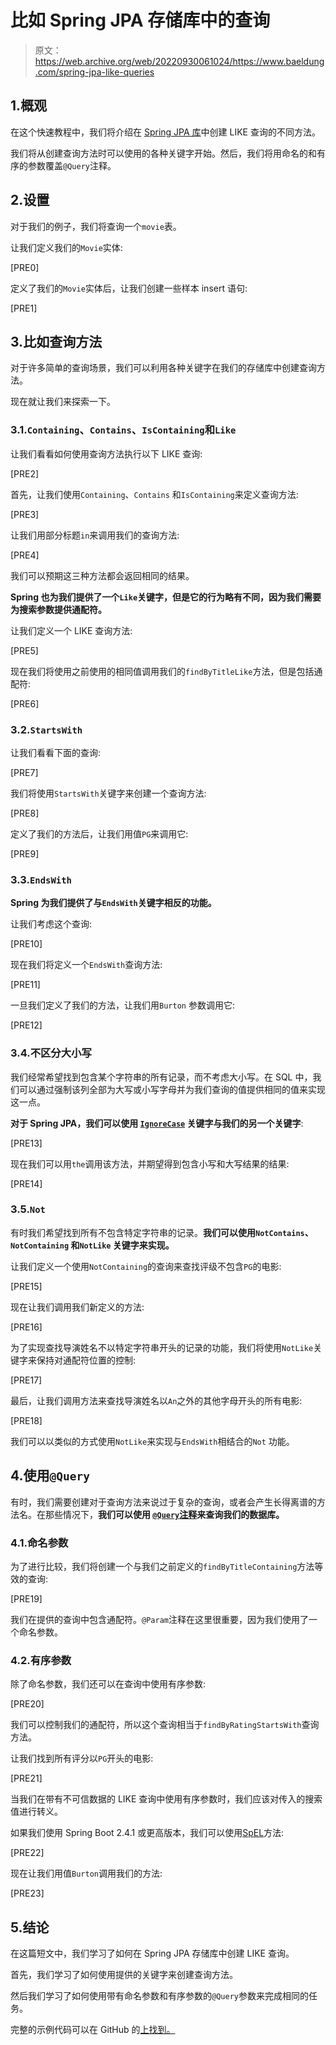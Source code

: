 # 比如 Spring JPA 存储库中的查询

> 原文：<https://web.archive.org/web/20220930061024/https://www.baeldung.com/spring-jpa-like-queries>

## 1.概观

在这个快速教程中，我们将介绍在 [Spring JPA 库](/web/20220707143830/https://www.baeldung.com/the-persistence-layer-with-spring-data-jpa)中创建 LIKE 查询的不同方法。

我们将从创建查询方法时可以使用的各种关键字开始。然后，我们将用命名的和有序的参数覆盖`@Query`注释。

## 2.设置

对于我们的例子，我们将查询一个`movie`表。

让我们定义我们的`Movie`实体:

[PRE0]

定义了我们的`Movie`实体后，让我们创建一些样本 insert 语句:

[PRE1]

## 3.比如查询方法

对于许多简单的查询场景，我们可以利用各种关键字在我们的存储库中创建查询方法。

现在就让我们来探索一下。

### 3.1.`Containing`、`Contains`、`IsContaining`和`Like`

让我们看看如何使用查询方法执行以下 LIKE 查询:

[PRE2]

首先，让我们使用`Containing`、`Contains` 和`IsContaining`来定义查询方法:

[PRE3]

让我们用部分标题`in`来调用我们的查询方法:

[PRE4]

我们可以预期这三种方法都会返回相同的结果。

**Spring 也为我们提供了一个`Like`关键字，但是它的行为略有不同，因为我们需要为搜索参数提供通配符。**

让我们定义一个 LIKE 查询方法:

[PRE5]

现在我们将使用之前使用的相同值调用我们的`findByTitleLike`方法，但是包括通配符:

[PRE6]

### 3.2.`StartsWith`

让我们看看下面的查询:

[PRE7]

我们将使用`StartsWith`关键字来创建一个查询方法:

[PRE8]

定义了我们的方法后，让我们用值`PG`来调用它:

[PRE9]

### 3.3.`EndsWith`

**Spring 为我们提供了与`EndsWith`关键字相反的功能。**

让我们考虑这个查询:

[PRE10]

现在我们将定义一个`EndsWith`查询方法:

[PRE11]

一旦我们定义了我们的方法，让我们用`Burton` 参数调用它:

[PRE12]

### 3.4.不区分大小写

我们经常希望找到包含某个字符串的所有记录，而不考虑大小写。在 SQL 中，我们可以通过强制该列全部为大写或小写字母并为我们查询的值提供相同的值来实现这一点。

**对于 Spring JPA，我们可以使用 [`IgnoreCase`](/web/20220707143830/https://www.baeldung.com/spring-data-case-insensitive-queries) 关键字与我们的另一个关键字**:

[PRE13]

现在我们可以用`the`调用该方法，并期望得到包含小写和大写结果的结果:

[PRE14]

### 3.5.`Not`

有时我们希望找到所有不包含特定字符串的记录。**我们可以使用`NotContains`、`NotContaining` 和`NotLike` 关键字来实现。**

让我们定义一个使用`NotContaining`的查询来查找评级不包含`PG`的电影:

[PRE15]

现在让我们调用我们新定义的方法:

[PRE16]

为了实现查找导演姓名不以特定字符串开头的记录的功能，我们将使用`NotLike`关键字来保持对通配符位置的控制:

[PRE17]

最后，让我们调用方法来查找导演姓名以`An`之外的其他字母开头的所有电影:

[PRE18]

我们可以以类似的方式使用`NotLike`来实现与`EndsWith`相结合的`Not` 功能。

## 4.使用`@Query`

有时，我们需要创建对于查询方法来说过于复杂的查询，或者会产生长得离谱的方法名。在那些情况下，**我们可以使用 [`@Query`注释](/web/20220707143830/https://www.baeldung.com/spring-data-jpa-query)来查询我们的数据库。**

### 4.1.命名参数

为了进行比较，我们将创建一个与我们之前定义的`findByTitleContaining`方法等效的查询:

[PRE19]

我们在提供的查询中包含通配符。`@Param`注释在这里很重要，因为我们使用了一个命名参数。

### 4.2.有序参数

除了命名参数，我们还可以在查询中使用有序参数:

[PRE20]

我们可以控制我们的通配符，所以这个查询相当于`findByRatingStartsWith`查询方法。

让我们找到所有评分以`PG`开头的电影:

[PRE21]

当我们在带有不可信数据的 LIKE 查询中使用有序参数时，我们应该对传入的搜索值进行转义。

如果我们使用 Spring Boot 2.4.1 或更高版本，我们可以使用[SpEL](/web/20220707143830/https://www.baeldung.com/spring-expression-language)方法:

[PRE22]

现在让我们用值`Burton`调用我们的方法:

[PRE23]

## 5.结论

在这篇短文中，我们学习了如何在 Spring JPA 存储库中创建 LIKE 查询。

首先，我们学习了如何使用提供的关键字来创建查询方法。

然后我们学习了如何使用带有命名参数和有序参数的`@Query`参数来完成相同的任务。

完整的示例代码可以在 GitHub 的[上找到。](https://web.archive.org/web/20220707143830/https://github.com/eugenp/tutorials/tree/master/persistence-modules/spring-data-jpa-repo-2)